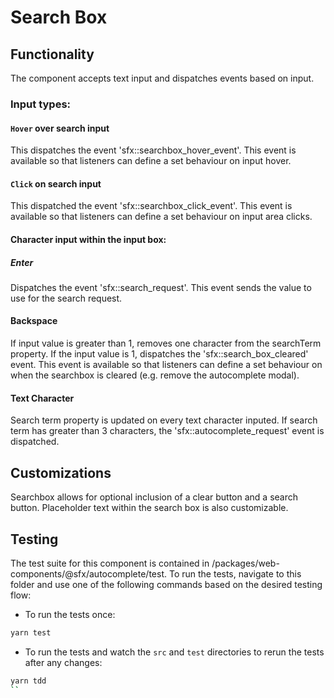 # Search Box

## Functionality

The component accepts text input and dispatches events based on input.

### Input types:

#### `Hover` over search input

This dispatches the event 'sfx::searchbox_hover_event'. This event is available so that listeners can define a set behaviour on input hover.

#### `Click` on search input

This dispatched the event 'sfx::searchbox_click_event'. This event is available so that listeners can define a set behaviour on input area clicks.

#### Character input within the input box:

##### Enter

Dispatches the event 'sfx::search_request'. This event sends the value to use for the search request.

#### Backspace

If input value is greater than 1, removes one character from the searchTerm property.
If the input value is 1, dispatches the 'sfx::search_box_cleared' event. This event is available so that listeners can define a set behaviour on when the searchbox is cleared (e.g. remove the autocomplete modal).

#### Text Character

Search term property is updated on every text character inputed.
If search term has greater than 3 characters, the 'sfx::autocomplete_request' event is dispatched.

## Customizations

Searchbox allows for optional inclusion of a clear button and a search button. Placeholder text within the search box is also customizable.

## Testing

The test suite for this component is contained in /packages/web-components/@sfx/autocomplete/test.
To run the tests, navigate to this folder and use one of the following commands based on the desired testing flow:

- To run the tests once:

```sh
yarn test
```

- To run the tests and watch the `src` and `test` directories to rerun the tests after any changes:

```sh
yarn tdd
``
```
